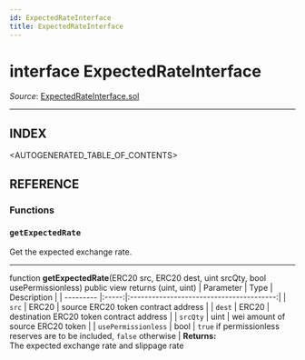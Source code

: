 ```yaml
---
id: ExpectedRateInterface
title: ExpectedRateInterface
---
```

# interface ExpectedRateInterface

*Source*: [ExpectedRateInterface.sol](https://github.com/KyberNetwork/smart-contracts/blob/master/contracts/ExpectedRateInterface.sol)
___

## INDEX

<AUTOGENERATED_TABLE_OF_CONTENTS>

## REFERENCE

### Functions

### `getExpectedRate`
Get the expected exchange rate.
___
function __getExpectedRate__(ERC20 src, ERC20 dest, uint srcQty, bool usePermissionless) public view returns (uint, uint)
| Parameter | Type  | Description                              |
| --------- |:-----:|:----------------------------------------:|
| `src`     | ERC20 | source ERC20 token contract address      |
| `dest`    | ERC20 | destination ERC20 token contract address |
| `srcQty`  | uint  | wei amount of source ERC20 token         |
| `usePermissionless`  | bool  | `true` if permissionless reserves are to be included, `false` otherwise  |
**Returns:**\
The expected exchange rate and slippage rate
<br />
